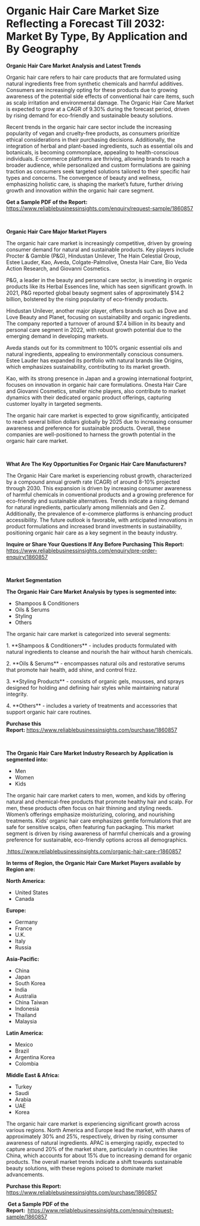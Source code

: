 <p><h1>Organic Hair Care Market Size Reflecting a Forecast Till 2032: Market By Type, By Application and By Geography</h1></p><p><strong>Organic Hair Care Market Analysis and Latest Trends</strong></p>
<p><p>Organic hair care refers to hair care products that are formulated using natural ingredients free from synthetic chemicals and harmful additives. Consumers are increasingly opting for these products due to growing awareness of the potential side effects of conventional hair care items, such as scalp irritation and environmental damage. The Organic Hair Care Market is expected to grow at a CAGR of 9.30% during the forecast period, driven by rising demand for eco-friendly and sustainable beauty solutions.</p><p>Recent trends in the organic hair care sector include the increasing popularity of vegan and cruelty-free products, as consumers prioritize ethical considerations in their purchasing decisions. Additionally, the integration of herbal and plant-based ingredients, such as essential oils and botanicals, is becoming commonplace, appealing to health-conscious individuals. E-commerce platforms are thriving, allowing brands to reach a broader audience, while personalized and custom formulations are gaining traction as consumers seek targeted solutions tailored to their specific hair types and concerns. The convergence of beauty and wellness, emphasizing holistic care, is shaping the market’s future, further driving growth and innovation within the organic hair care segment.</p></p>
<p><strong>Get a Sample PDF of the Report:&nbsp;</strong> <a href="https://www.reliablebusinessinsights.com/enquiry/request-sample/1860857?utm_campaign=950&utm_medium=2&utm_source=Github&utm_content=ia&utm_term=15042025&utm_id=organic-hair-care">https://www.reliablebusinessinsights.com/enquiry/request-sample/1860857</a></p>
<p>&nbsp;</p>
<p><strong>Organic Hair Care Major Market Players</strong></p>
<p><p>The organic hair care market is increasingly competitive, driven by growing consumer demand for natural and sustainable products. Key players include Procter & Gamble (P&G), Hindustan Unilever, The Hain Celestial Group, Estee Lauder, Kao, Aveda, Colgate-Palmolive, Onesta Hair Care, Bio Veda Action Research, and Giovanni Cosmetics.</p><p>P&G, a leader in the beauty and personal care sector, is investing in organic products like its Herbal Essences line, which has seen significant growth. In 2021, P&G reported global beauty segment sales of approximately $14.2 billion, bolstered by the rising popularity of eco-friendly products.</p><p>Hindustan Unilever, another major player, offers brands such as Dove and Love Beauty and Planet, focusing on sustainability and organic ingredients. The company reported a turnover of around $7.4 billion in its beauty and personal care segment in 2022, with robust growth potential due to the emerging demand in developing markets.</p><p>Aveda stands out for its commitment to 100% organic essential oils and natural ingredients, appealing to environmentally conscious consumers. Estee Lauder has expanded its portfolio with natural brands like Origins, which emphasizes sustainability, contributing to its market growth.</p><p>Kao, with its strong presence in Japan and a growing international footprint, focuses on innovation in organic hair care formulations. Onesta Hair Care and Giovanni Cosmetics, smaller niche players, also contribute to market dynamics with their dedicated organic product offerings, capturing customer loyalty in targeted segments.</p><p>The organic hair care market is expected to grow significantly, anticipated to reach several billion dollars globally by 2025 due to increasing consumer awareness and preference for sustainable products. Overall, these companies are well-positioned to harness the growth potential in the organic hair care market.</p></p>
<p>&nbsp;</p>
<p><strong>What Are The Key Opportunities For Organic Hair Care Manufacturers?</strong></p>
<p><p>The Organic Hair Care market is experiencing robust growth, characterized by a compound annual growth rate (CAGR) of around 8-10% projected through 2030. This expansion is driven by increasing consumer awareness of harmful chemicals in conventional products and a growing preference for eco-friendly and sustainable alternatives. Trends indicate a rising demand for natural ingredients, particularly among millennials and Gen Z. Additionally, the prevalence of e-commerce platforms is enhancing product accessibility. The future outlook is favorable, with anticipated innovations in product formulations and increased brand investments in sustainability, positioning organic hair care as a key segment in the beauty industry.</p></p>
<p><strong>Inquire or Share Your Questions If Any Before Purchasing This Report:</strong> <a href="https://www.reliablebusinessinsights.com/enquiry/pre-order-enquiry/1860857?utm_campaign=950&utm_medium=2&utm_source=Github&utm_content=ia&utm_term=15042025&utm_id=organic-hair-care">https://www.reliablebusinessinsights.com/enquiry/pre-order-enquiry/1860857</a></p>
<p>&nbsp;</p>
<p><strong>Market Segmentation</strong></p>
<p><strong>The Organic Hair Care Market Analysis by types is segmented into:</strong></p>
<p><ul><li>Shampoos & Conditioners</li><li>Oils & Serums</li><li>Styling</li><li>Others</li></ul></p>
<p><p>The organic hair care market is categorized into several segments: </p><p>1. **Shampoos & Conditioners** - includes products formulated with natural ingredients to cleanse and nourish the hair without harsh chemicals. </p><p>2. **Oils & Serums** - encompasses natural oils and restorative serums that promote hair health, add shine, and control frizz. </p><p>3. **Styling Products** - consists of organic gels, mousses, and sprays designed for holding and defining hair styles while maintaining natural integrity. </p><p>4. **Others** - includes a variety of treatments and accessories that support organic hair care routines.</p></p>
<p><strong>Purchase this Report:&nbsp;</strong><a href="https://www.reliablebusinessinsights.com/purchase/1860857?utm_campaign=950&utm_medium=2&utm_source=Github&utm_content=ia&utm_term=15042025&utm_id=organic-hair-care">https://www.reliablebusinessinsights.com/purchase/1860857</a></p>
<p>&nbsp;</p>
<p><strong>The Organic Hair Care Market Industry Research by Application is segmented into:</strong></p>
<p><ul><li>Men</li><li>Women</li><li>Kids</li></ul></p>
<p><p>The organic hair care market caters to men, women, and kids by offering natural and chemical-free products that promote healthy hair and scalp. For men, these products often focus on hair thinning and styling needs. Women’s offerings emphasize moisturizing, coloring, and nourishing treatments. Kids’ organic hair care emphasizes gentle formulations that are safe for sensitive scalps, often featuring fun packaging. This market segment is driven by rising awareness of harmful chemicals and a growing preference for sustainable, eco-friendly options across all demographics.</p></p>
<p><a href="https://www.reliablebusinessinsights.com/organic-hair-care-r1860857?utm_campaign=950&utm_medium=2&utm_source=Github&utm_content=ia&utm_term=15042025&utm_id=organic-hair-care">&nbsp;https://www.reliablebusinessinsights.com/organic-hair-care-r1860857</a></p>
<p><strong>In terms of Region, the Organic Hair Care Market Players available by Region are:</strong></p>
<p>
    <p> <strong> North America: </strong>
        <ul>
            <li>United States</li>
            <li>Canada</li>
        </ul>
        </p> 
    <p> <strong> Europe: </strong>
        <ul>
            <li>Germany</li>
            <li>France</li>
            <li>U.K.</li>
            <li>Italy</li>
            <li>Russia</li>
        </ul>
        </p> 
    <p> <strong> Asia-Pacific: </strong>
        <ul>
            <li>China</li>
            <li>Japan</li>
            <li>South Korea</li>
            <li>India</li>
            <li>Australia</li>
            <li>China Taiwan</li>
            <li>Indonesia</li>
            <li>Thailand</li>
            <li>Malaysia</li>
        </ul>
        </p> 
    <p> <strong> Latin America: </strong>
        <ul>
            <li>Mexico</li>
            <li>Brazil</li>
            <li>Argentina Korea</li>
            <li>Colombia</li>
        </ul>
        </p> 
    <p> <strong> Middle East & Africa: </strong>
        <ul>
            <li>Turkey</li>
            <li>Saudi</li>
            <li>Arabia</li>
            <li>UAE</li>
            <li>Korea</li>
        </ul>
    </p>
    </p>
<p><p>The organic hair care market is experiencing significant growth across various regions. North America and Europe lead the market, with shares of approximately 30% and 25%, respectively, driven by rising consumer awareness of natural ingredients. APAC is emerging rapidly, expected to capture around 20% of the market share, particularly in countries like China, which accounts for about 15% due to increasing demand for organic products. The overall market trends indicate a shift towards sustainable beauty solutions, with these regions poised to dominate market advancements.</p></p>
<p><strong>Purchase this Report: </strong><a href="https://www.reliablebusinessinsights.com/purchase/1860857?utm_campaign=950&utm_medium=2&utm_source=Github&utm_content=ia&utm_term=15042025&utm_id=organic-hair-care">https://www.reliablebusinessinsights.com/purchase/1860857</a></p>
<p>&nbsp;<strong>Get a Sample PDF of the Report:&nbsp;&nbsp;</strong><a href="https://www.reliablebusinessinsights.com/enquiry/request-sample/1860857?utm_campaign=950&utm_medium=2&utm_source=Github&utm_content=ia&utm_term=15042025&utm_id=organic-hair-care">https://www.reliablebusinessinsights.com/enquiry/request-sample/1860857</a></p>
<p><strong></strong></p>
<p><p></p><p></p><p></p></p>